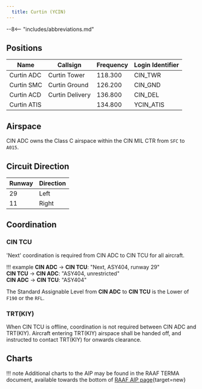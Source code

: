 ```yaml
---
  title: Curtin (YCIN)
---
```


--8<-- "includes/abbreviations.md"

## Positions

| Name               | Callsign       | Frequency        | Login Identifier              |
| ------------------ | -------------- | ---------------- | --------------------------------------|
| Curtin ADC    | Curtin Tower  | 118.300         | CIN_TWR        |
| Curtin SMC    | Curtin Ground  | 126.200      | CIN_GND        |
| Curtin ACD    | Curtin Delivery  | 136.800         | CIN_DEL       |
| Curtin ATIS    |   | 134.800         | YCIN_ATIS       |

## Airspace
CIN ADC owns the Class C airspace within the CIN MIL CTR from `SFC` to `A015`.

## Circuit Direction

| Runway | Direction |
| ------ | ----------|
| 29     | Left  |
| 11     | Right |

## Coordination
### CIN TCU
'Next' coordination is required from CIN ADC to CIN TCU for all aircraft.

!!! example
    <span class="hotline">**CIN ADC** -> **CIN TCU**</span>: "Next, ASY404, runway 29"  
    <span class="hotline">**CIN TCU** -> **CIN ADC**</span>: "ASY404, unrestricted"  
    <span class="hotline">**CIN ADC** -> **CIN TCU**</span>: "ASY404"  

The Standard Assignable Level from  **CIN ADC** to **CIN TCU** is the Lower of `F190` or the `RFL`.

### TRT(KIY)
When CIN TCU is offline, coordination is not required between CIN ADC and TRT(KIY). Aircraft entering TRT(KIY) airspace shall be handed off, and instructed to contact TRT(KIY) for onwards clearance.

## Charts
!!! note
    Additional charts to the AIP may be found in the RAAF TERMA document, available towards the bottom of [RAAF AIP page](https://ais-af.airforce.gov.au/australian-aip){target=new}

